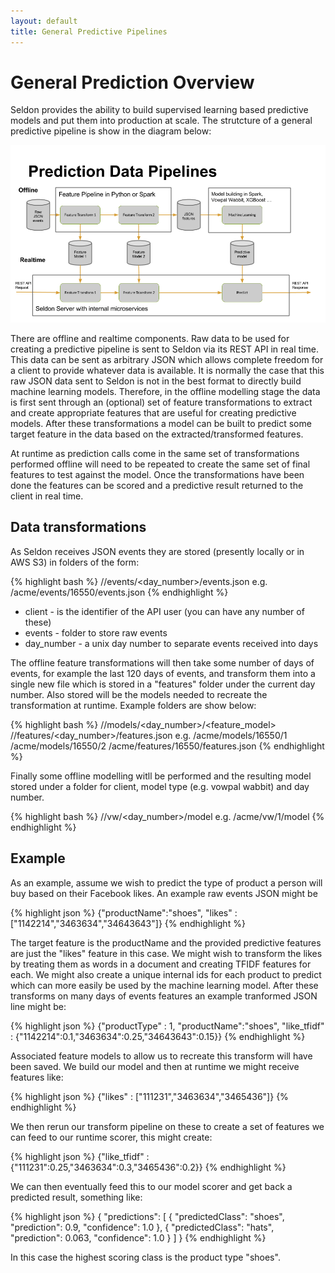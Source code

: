 ```yaml
---
layout: default
title: General Predictive Pipelines
---
```


# General Prediction Overview

Seldon provides the ability to build supervised learning based predictive models and put them into production at scale. The strutcture of a general predictive pipeline is show in the diagram below:

![Predictive Data Pipelines](/img/predictive-data-pipelines.png)

There are offline and realtime components. Raw data to be used for creating a predictive pipeline is sent to Seldon via its REST API in real time. This data can be sent as arbitrary JSON which allows complete freedom for a client to provide whatever data is available. It is normally the case that this raw JSON data sent to Seldon is not in the best format to directly build machine learning models. Therefore, in the offline modelling stage the data is first sent through an (optional) set of feature transformations to extract and create appropriate features that are useful for creating predictive models. After these transformations a model can be built to predict some target feature in the data based on the extracted/transformed features. 

At runtime as prediction calls come in the same set of transformations performed offline will need to be repeated to create the same set of final features to test against the model. Once the transformations have been done the features can be scored and a predictive result returned to the client in real time.

## Data transformations

As Seldon receives JSON events they are stored (presently locally or in AWS S3) in folders of the form:

{% highlight bash %}
/<client>/events/<day_number>/events.json
e.g.
/acme/events/16550/events.json
{% endhighlight %}

 * client - is the identifier of the API user (you can have any number of these)
 * events - folder to store raw events
 * day_number - a unix day number to separate events received into days

The offline feature transformations will then take some number of days of events, for example the last 120 days of events, and transform them into a single new file which is stored in a "features" folder under the current day number. Also stored will be the models needed to recreate the transformation at runtime. Example folders are show below:

{% highlight bash %}
/<client>/models/<day_number>/<feature_model>
/<client>/features/<day_number>/features.json
e.g.
/acme/models/16550/1
/acme/models/16550/2
/acme/features/16550/features.json
{% endhighlight %}

Finally some offline modelling witll be performed and the resulting model stored under a folder for client, model type (e.g. vowpal wabbit) and day number.

{% highlight bash %}
/<client>/vw/<day_number>/model
e.g.
/acme/vw/1/model
{% endhighlight %}

## Example

As an example, assume we wish to predict the type of product a person will buy based on their Facebook likes. An example raw events JSON might be

{% highlight json %}
{"productName":"shoes", "likes" : ["1142214","3463634","34643643"]}
{% endhighlight %}

The target feature is the productName and the provided predictive features are just the "likes" feature in this case. We might wish to transform the likes by treating them as words in a document and creating TFIDF features for each. We might also create a unique internal ids for each product to predict which can more easily be used by the machine learning model. After these transforms on many days of events features an example tranformed JSON line might be:

{% highlight json %}
{"productType" : 1, "productName":"shoes", "like_tfidf" : {"1142214":0.1,"3463634":0.25,"34643643":0.15}}
{% endhighlight %}

Associated feature models to allow us to recreate this transform will have been saved. We build our model and then at runtime we might receive features like:

{% highlight json %}
{"likes" : ["111231","3463634","3465436"]}
{% endhighlight %}

We then rerun our transform pipeline on these to create a set of features we can feed to our runtime scorer, this might create:

{% highlight json %}
{"like_tfidf" : {"111231":0.25,"3463634":0.3,"3465436":0.2}}
{% endhighlight %}

We can then eventually feed this to our model scorer and get back a predicted result, something like:

{% highlight json %}
{
  "predictions": [
    {
      "predictedClass": "shoes", 
      "prediction": 0.9,
      "confidence": 1.0 
    }, 
    {
      "predictedClass": "hats", 
      "prediction": 0.063,
      "confidence": 1.0
    }
  ]
}
{% endhighlight %}

In this case the highest scoring class is the product type "shoes".





